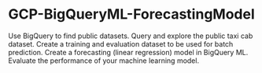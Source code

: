 # GCP-BigQueryML-ForecastingModel
Use BigQuery to find public datasets. Query and explore the public taxi cab dataset. Create a training and evaluation dataset to be used for batch prediction. Create a forecasting (linear regression) model in BigQuery ML. Evaluate the performance of your machine learning model.
